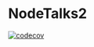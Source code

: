 # NodeTalks2

[![codecov](https://codecov.io/gh/COSI-Lab/NodeTalks2/branch/master/graph/badge.svg)](https://codecov.io/gh/COSI-Lab/NodeTalks2)

